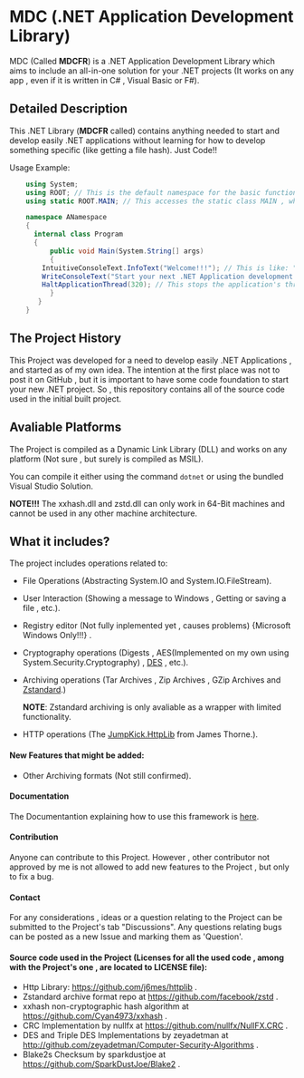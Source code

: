 # MDC (.NET Application Development Library)
MDC (Called __MDCFR__) is a .NET Application Development Library which aims to include an all-in-one solution for your .NET projects
(It works on any app , even if it is written in C# , Visual Basic or F#).

## Detailed Description
This .NET Library (__MDCFR__ called) contains anything needed to start and develop easily .NET applications without
learning for how to develop something specific (like getting a file hash). Just Code!!

Usage Example:
```C#
	using System;
	using ROOT; // This is the default namespace for the basic functions.
	using static ROOT.MAIN; // This accesses the static class MAIN , which is the class that contain most of the functions.

	namespace ANamespace
	{
	  internal class Program
	  {
	      public void Main(System.String[] args)
	      {
		IntuitiveConsoleText.InfoText("Welcome!!!"); // This is like: "INFO: Welcome!!!" with a gray foreground and a black background.
		WriteConsoleText("Start your next .NET Application development using MDCFR!!!"); // This just writes to console any kind of message.
		HaltApplicationThread(320); // This stops the application's thread (Halts the application) for the time given. Counted in milliseconds.
	      }
	   }
	}
```

## The Project History
This Project was developed for a need to develop easily .NET Applications , and started as of my own idea.
The intention at the first place was not to post it on GitHub , but it is important to have some code 
foundation to start your new .NET project. So , this repository contains all of the source code used
in the initial built project.

## Avaliable Platforms
 The Project is compiled as a Dynamic Link Library (DLL) and works on any platform (Not sure , but surely is compiled as MSIL).
 
 You can compile it either using the command `dotnet` or using the bundled Visual Studio Solution.
 
 __NOTE!!!__ The xxhash.dll and zstd.dll can only work in 64-Bit machines and cannot be used in any other machine architecture.

## What it includes?
The project includes operations related to:
 - File Operations (Abstracting System.IO and System.IO.FileStream).
 - User Interaction (Showing a message to Windows , Getting or saving a file , etc.).
 - Registry editor (Not fully inplemented yet , causes problems) {Microsoft Windows Only!!!} .
 - Cryptography operations (Digests , AES(Implemented on my own using System.Security.Cryptography) , [DES](http://github.com/zeyadetman/Computer-Security-Algorithms) , etc.).
 - Archiving operations (Tar Archives , Zip Archives , GZip Archives and [Zstandard](https://github.com/facebook/zstd).)
 
   __NOTE__: Zstandard archiving is only avaliable as a wrapper with limited functionality.
 - HTTP operations (The [JumpKick.HttpLib](https://github.com/j6mes/httplib) from James Thorne.).

#### New Features that might be added:
- Other Archiving formats (Not still confirmed).

#### Documentation
The Documentantion explaining how to use this framework is [here](http://github.com/mdcdi1315/mdcframework/blob/main/Documentation/Main.md).

#### Contribution
Anyone can contribute to this Project.
However , other contributor not approved by me is not allowed to add new features to the Project , but only to fix a bug.

#### Contact
For any considerations , ideas or a question relating to the Project can be submitted to the Project's tab "Discussions".
Any questions relating bugs can be posted as a new Issue and marking them as 'Question'.

#### Source code used in the Project (Licenses for all the used code , among with the Project's one , are located to LICENSE file):
- Http Library: https://github.com/j6mes/httplib .
- Zstandard archive format repo at https://github.com/facebook/zstd .
- xxhash non-cryptographic hash algorithm at https://github.com/Cyan4973/xxhash .
- CRC Implementation by nullfx at https://github.com/nullfx/NullFX.CRC .
- DES and Triple DES Implementations by zeyadetman at http://github.com/zeyadetman/Computer-Security-Algorithms .
- Blake2s Checksum by sparkdustjoe at https://github.com/SparkDustJoe/Blake2 .

